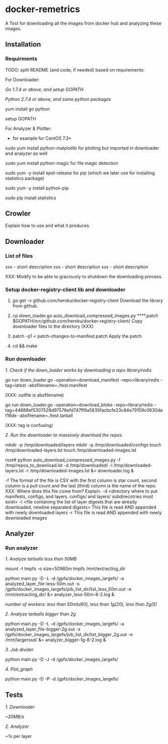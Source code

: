 # docker-remetrics
A Tool for downloading all the images from docker hub and analyzing these images.

## Installation
### Requirments 

TODO: split README (and code, if needed) based on requirements:

For Downloader:

*Go 1.7.4 or above, and setup GOPATH*

*Python 2.7.4 or above, and some python packages*

yum install go python

setup GOPATH

For Analyzer & Plotter:

* for example for CentOS 7.3*

sudo yum install python-matplotlib
	for plotting but imported in downloader and analyzer as well

sudo yum install python-magic
	for file magic detection

sudo yum -y install epel-release
	for pip (which we later use for installing statistics package)

sudo yum -y install python-pip

sudo pip install statistics

## Crowler

Explain how to use and what it produces.

## Downloader

### List of files

xxx - short description
xxx - short description
xxx - short description

XXX: Modify to be able to graciously to shutdown the downloading process.

### Setup docker-registry-client lib and downloader

1. go get -v github.com/heroku/docker-registry-client
	Download the library from github.

2. cp down_loader.go auto_download_compressed_images.py ****.patch $GOPATH/src/github.com/heroku/docker-registry-client/
	Copy downloader files to the directory (XXX)
	
3. patch -p1 < patch-changes-to-manifest.patch
	Apply the patch

4.  cd && make


### Run downloader
*1. Check if the down_loader works by downloading a repo library/redis*

go run down_loader.go -operation=download_manifest -repo=library/redis -tag=latest -absfilename=./test.manifest

(XXX: outfile is absfilename)


go run down_loader.go -operation=download_blobs -repo=library/redis 
-tag=44888ef5307528d97578efd747ff6a5635facbcfe23c84e79159c0630daf16de  -absfilename=./test.tarball

(XXX: tag is confusing)

*2. Run the downloader to massively download the repos*

mkdir -p /tmp/downloaded/layers
mkdir -p /tmp/downloaded/configs
touch  /tmp/downloaded-layers.lst
touch  /tmp/downloaded-images.lst

root# python auto_download_compressed_images.py
	-f /tmp/repos_to_download.lst
	-d /tmp/downloaded/
	-l /tmp/downloaded-layers.lst 
	-r /tmp/downloaded-images.lst &> downloader.log &

-f <file containing the list of repositories to download>
	The format of the file is CSV with the first column is star count, second column
	is a pull count and the last (third) column is the name of the repo.
	XXX: Where does this file come from? Explain.
-d <directory where to put manifests, configs, and layers. configs/ and layers/ subdirecotries must exist>
-l <file containing the list of layer digests that are already downloaded, newline separated digests>
	This file is read AND appended with newly downloaded layers
-r <file containing the list of repositories that are already downloaded>
	This file is read AND appended with newly downloaded images

## Analyzer

### Run analyzer

*1. Analyze tarballs less than 50MB*

mount -t tmpfs -o size=50960m tmpfs /mnt/extracting_dir

python main.py -D -L -d /gpfs/docker_images_largefs/ -a analyzed_layer_file-less-50m.out -s /gpfs/docker_images_largefs/job_list_dir/list_less_50m.out  -e /mnt/extracting_dir/ &> analyzer_less-50m-8-2.log &

*number of workers: less than 50mb(60), less than 1g(20), less than 2g(5)*

*2. Analyze tarballs bigger than 2g*

python main.py -D -L -d /gpfs/docker_images_largefs/ -a analyzed_layer_file-bigger-2g.out -s /gpfs/docker_images_largefs/job_list_dir/list_bigger_2g.out  -e /mnt/largerssd/ &> analyzer_bigger-1g-8-2.log &

*3. Job divider*

python main.py -D -J -d /gpfs/docker_images_largefs/

*4. Plot_graph*

python main.py -D -P -d /gpfs/docker_images_largefs/

## Tests

*1. Downloader*

~20MB/s

*2. Analyzer*

~1s per layer

